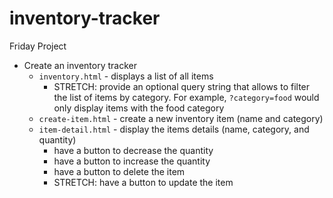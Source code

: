 # inventory-tracker
Friday Project

* Create an inventory tracker
  * `inventory.html` - displays a list of all items
    * STRETCH: provide an optional query string that allows to filter
      the list of items by category. For example, `?category=food`
      would only display items with the food category
  * `create-item.html` - create a new inventory item (name and category)
  * `item-detail.html` - display the items details (name, category, and quantity)
    * have a button to decrease the quantity
    * have a button to increase the quantity
    * have a button to delete the item
    * STRETCH: have a button to update the item
